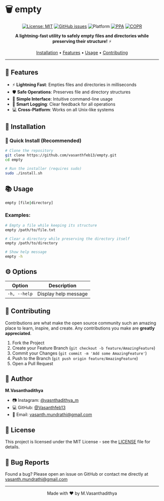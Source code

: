 # 🗑️ empty

<div align="center">

[![License: MIT](https://img.shields.io/badge/License-MIT-yellow.svg)](https://opensource.org/licenses/MIT)
[![GitHub issues](https://img.shields.io/github/issues/Vasanthfeb13/empty)](https://github.com/Vasanthfeb13/empty/issues)
![Platform](https://img.shields.io/badge/platform-linux%20%7C%20unix-blue)
[![PPA](https://img.shields.io/badge/PPA-available-brightgreen)](https://launchpad.net/~vasanthadithya/+archive/ubuntu/empty-utility)
[![COPR](https://img.shields.io/badge/COPR-available-brightgreen)](https://copr.fedorainfracloud.org/coprs/vasanthaditya/empty/)

**A lightning-fast utility to safely empty files and directories while preserving their structure!** ⚡

[Installation](#installation) •
[Features](#features) •
[Usage](#usage) •
[Contributing](#contributing)

</div>

---

## 🚀 Features

- ⚡ **Lightning Fast**: Empties files and directories in milliseconds
- 🛡️ **Safe Operations**: Preserves file and directory structures
- 🎯 **Simple Interface**: Intuitive command-line usage
- 📝 **Smart Logging**: Clear feedback for all operations
- 💻 **Cross-Platform**: Works on all Unix-like systems

## 🔧 Installation

### 🚀 Quick Install (Recommended)
```bash
# Clone the repository
git clone https://github.com/vasanthfeb13/empty.git
cd empty

# Run the installer (requires sudo)
sudo ./install.sh
```


## 📚 Usage

```bash
empty [file|directory]
```

### Examples:

```bash
# Empty a file while keeping its structure
empty /path/to/file.txt

# Clear a directory while preserving the directory itself
empty /path/to/directory

# Show help message
empty -h
```

## ⚙️ Options

| Option       | Description          |
| ------------ | -------------------- |
| `-h, --help` | Display help message |

## 🤝 Contributing

Contributions are what make the open source community such an amazing place to learn, inspire, and create. Any contributions you make are **greatly appreciated**.

1. Fork the Project
2. Create your Feature Branch (`git checkout -b feature/AmazingFeature`)
3. Commit your Changes (`git commit -m 'Add some AmazingFeature'`)
4. Push to the Branch (`git push origin feature/AmazingFeature`)
5. Open a Pull Request

## 👤 Author

**M.Vasanthadithya**

- 📷 Instagram: [@vasnthadithya_m](https://instagram.com/vasnthadithya_m)
- 💻 GitHub: [@Vasanthfeb13](https://github.com/Vasanthfeb13)
- 📧 Email: vasanth.mundrathi@gmail.com

## 📝 License

This project is licensed under the MIT License - see the [LICENSE](LICENSE) file for details.

## 🐛 Bug Reports

Found a bug? Please open an issue on GitHub or contact me directly at vasanth.mundrathi@gmail.com

---

<div align="center">
Made with ❤️ by M.Vasanthadithya
</div>
